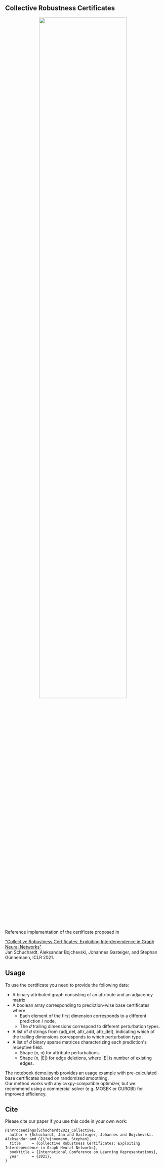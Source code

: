 ## Collective Robustness Certificates

<p align="center">
<img src="figure.png", width="75%">

Reference implementation of the certificate proposed in

["Collective Robustness Certificates: Exploiting Interdependence in Graph Neural Networks"](https://openreview.net/forum?id=ULQdiUTHe3y)  
Jan Schuchardt, Aleksandar Bojchevski, Johannes Gasteiger, and Stephan Günnemann, ICLR 2021.

## Usage
To use the certificate you need to provide the following data:
* A binary attributed graph consisting of an attribute and an adjacency matrix.
* A boolean array corresponding to prediction-wise base certificates where
  * Each element of the first dimension corresponds to a different prediction / node, 
  * The *d* trailing dimensions correspond to different perturbation types.
* A list of *d* strings from {adj_del, attr_add, attr_del}, indicating which of the trailing dimensions corresponds to which perturbation type  .
* A list of *d* binary sparse matrices characterizing each prediction's receptive field.  
  * Shape (n, n) for attribute perturbations.  
  * Shape (n, |E|) for edge deletions, where |E| is number of existing edges.  

The notebook demo.ipynb provides an usage example with pre-calculated base certificates based on randomized smoothing.  
Our method works with any cvxpy-compatible optimizer, but we recommend using a commercial solver (e.g. MOSEK or GUROBI) for improved efficiency.

## Cite
Please cite our paper if you use this code in your own work:

```
@InProceedings{Schuchardt2021_Collective,
  author = {Schuchardt, Jan and Gasteiger, Johannes and Bojchevski, Aleksandar and G{\"u}nnemann, Stephan},
  title     = {Collective Robustness Certificates: Exploiting Interdependence in Graph Neural Networks},
  booktitle = {International Conference on Learning Representations},
  year      = {2021},
}
```
